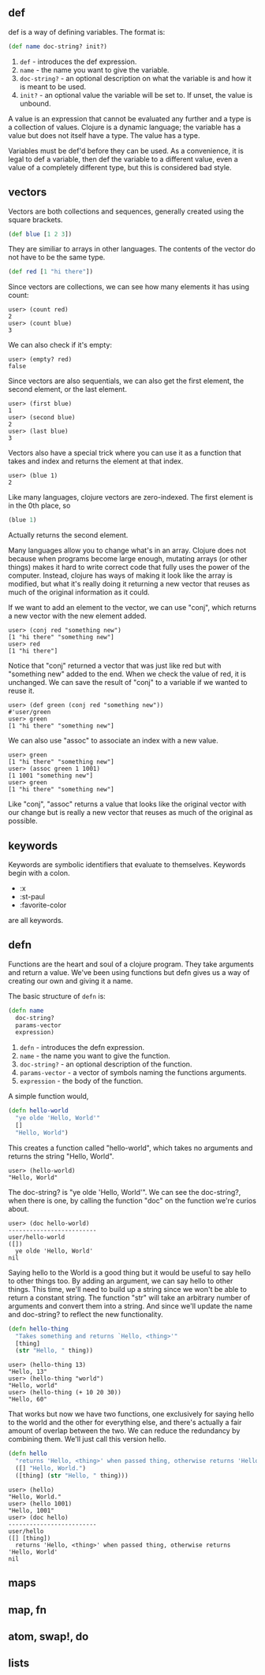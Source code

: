 
## def

def is a way of defining variables.  The format is:

```clojure
(def name doc-string? init?)
```

1. ```def``` - introduces the def expression.
2. ```name``` - the name you want to give the variable.
3. ```doc-string?``` -  an optional description on what the variable is and how it is
meant to be used.
4. ```init?``` - an optional value the variable will be set to.  If unset, the value is unbound.

A value is an expression that cannot be evaluated any further and a
type is a collection of values.  Clojure is a dynamic language; the
variable has a value but does not itself have a type.  The value has a
type.

Variables must be def'd before they can be used.  As a convenience, it is legal to
def a variable, then def the variable to a different value, even a value of a completely
different type, but this is considered bad style.

## vectors

Vectors are both collections and sequences, generally created using the square brackets.

```clojure
(def blue [1 2 3])
```

They are similiar to arrays in other languages.  The contents of the
vector do not have to be the same type.

```clojure
(def red [1 "hi there"])
```

Since vectors are collections, we can see how many elements it has using count:

```
user> (count red)
2
user> (count blue)
3
```

We can also check if it's empty:

```
user> (empty? red)
false
```

Since vectors are also sequentials, we can also get the first element, the
second element, or the last element.

```
user> (first blue)
1
user> (second blue)
2
user> (last blue)
3
```

Vectors also have a special trick where you can use it as a function that takes
and index and returns the element at that index.

```
user> (blue 1)
2
```

Like many languages, clojure vectors are zero-indexed.  The first
element is in the 0th place, so

```clojure
(blue 1)
```
Actually returns the second element.

Many languages allow you to change what's in an array.  Clojure does
not because when programs become large enough, mutating arrays (or
other things) makes it hard to write correct code that fully uses the
power of the computer.  Instead, clojure has ways of making it look like
the array is modified, but what it's really doing it returning a new vector
that reuses as much of the original information as it could.

If we want to add an element to the vector, we can use "conj", which
returns a new vector with the new element added.

```
user> (conj red "something new")
[1 "hi there" "something new"]
user> red
[1 "hi there"]
```

Notice that "conj" returned a vector that was just like red but with
"something new" added to the end.  When we check the value of red, it
is unchanged.  We can save the result of "conj" to a variable if we
wanted to reuse it.

```
user> (def green (conj red "something new"))
#'user/green
user> green
[1 "hi there" "something new"]
```

We can also use "assoc" to associate an index with a new value.

```
user> green
[1 "hi there" "something new"]
user> (assoc green 1 1001)
[1 1001 "something new"]
user> green
[1 "hi there" "something new"]
```

Like "conj", "assoc" returns a value that looks like the original
vector with our change but is really a new vector that reuses as much
of the original as possible.

## keywords

Keywords are symbolic identifiers that evaluate to themselves.
Keywords begin with a colon.

+ :x
+ :st-paul
+ :favorite-color

are all keywords.

## defn

Functions are the heart and soul of a clojure program.  They take
arguments and return a value.  We've been using functions but defn
gives us a way of creating our own and giving it a name.

The basic structure of ```defn``` is:

```clojure
(defn name
  doc-string?
  params-vector
  expression)
```

1. ```defn``` - introduces the defn expression.
2. ```name``` - the name you want to give the function.
3. ```doc-string?``` - an optional description of the function.
4. ```params-vector``` - a vector of symbols naming the functions arguments.
5. ```expression``` - the body of the function.

A simple function would,

```clojure
(defn hello-world
  "ye olde 'Hello, World'"
  []
  "Hello, World")
```

This creates a function called "hello-world", which takes no arguments and returns the string "Hello, World".

```
user> (hello-world)
"Hello, World"
```

The doc-string? is "ye olde 'Hello, World'".  We can see the doc-string?, when there is one, by calling the function "doc"
on the function we're curios about.

```
user> (doc hello-world)
-------------------------
user/hello-world
([])
  ye olde 'Hello, World'
nil
```

Saying hello to the World is a good thing but it would be useful to
say hello to other things too.  By adding an argument, we can say
hello to other things.  This time, we'll need to build up a string
since we won't be able to return a constant string.  The function
"str" will take an arbitrary number of arguments and convert them into
a string.  And since we'll update the name and doc-string? to reflect
the new functionality.

```clojure
(defn hello-thing
  "Takes something and returns `Hello, <thing>'"
  [thing]
  (str "Hello, " thing))
```

```
user> (hello-thing 13)
"Hello, 13"
user> (hello-thing "world")
"Hello, world"
user> (hello-thing (+ 10 20 30))
"Hello, 60"
```

That works but now we have two functions, one exclusively for saying
hello to the world and the other for everything else, and there's
actually a fair amount of overlap between the two.  We can reduce the
redundancy by combining them.  We'll just call this version hello.

```clojure
(defn hello
  "returns 'Hello, <thing>' when passed thing, otherwise returns 'Hello, World'"
  ([] "Hello, World.")
  ([thing] (str "Hello, " thing)))
```

```
user> (hello)
"Hello, World."
user> (hello 1001)
"Hello, 1001"
user> (doc hello)
-------------------------
user/hello
([] [thing])
  returns 'Hello, <thing>' when passed thing, otherwise returns 'Hello, World'
nil
```

## maps

## map, fn

## atom, swap!, do

## lists



